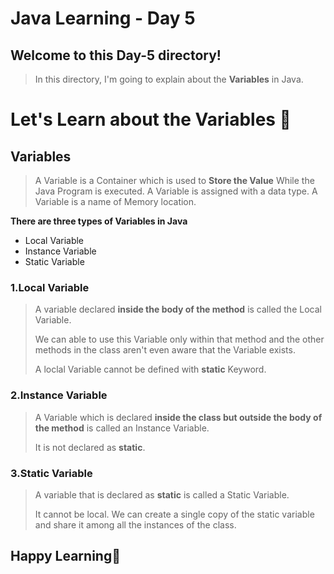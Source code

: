 # Java Learning - Day 5

## Welcome to this Day-5 directory!

> In this directory, I'm going to explain about the **Variables** in Java.

# Let's Learn about the Variables 🚀

## Variables

 > A Variable is a Container which is used to **Store the Value** While the Java Program is executed.
 > A Variable is assigned with a data type.
 > A Variable is a name of Memory location.

  **There are three types of Variables in Java**
   - Local Variable
   - Instance Variable
   - Static Variable
  
 ### 1.Local Variable

 > A variable declared **inside the body of the method** is called the Local Variable.
 >
 > We can able to use this Variable only within that method and the other methods in the class aren't even aware that the Variable exists.
 >
 > A loclal Variable cannot be defined with **static** Keyword.

  ### 2.Instance Variable

  > A Variable which is declared **inside the class but outside the body of the method** is called an Instance Variable.
  >
  > It is not declared as **static**.

  ### 3.Static Variable

  > A variable that is declared as **static** is called a Static Variable. 
  >
  > It cannot be local. We can create a single copy of the static variable and share it among all the instances of the class.

## Happy Learning💫